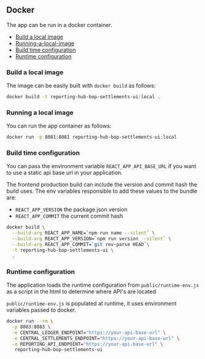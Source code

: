 ## Docker

The app can be run in a docker container.

- [Build a local image](build-a-local-image)
- [Running-a-local-image](running-a-local-image)
- [Build time configuration](build-time-configuration)
- [Runtime configuration](runtime-configuration)

### Build a local image

The image can be easily built with `docker build` as follows:

```bash
docker build -t reporting-hub-bop-settlements-ui:local .
```

### Running a local image

You can run the app container as follows:

```bash
docker run -p 8081:8081 reporting-hub-bop-settlements-ui:local
```

### Build time configuration

You can pass the environment variable `REACT_APP_API_BASE_URL` if you want to use a static api base url in your application.

The frontend production build can include the version and commit hash the build uses.
The env variables responsible to add these values to the bundle are:

- `REACT_APP_VERSION` the package.json version
- `REACT_APP_COMMIT` the current commit hash

```bash
docker build \
  --build-arg REACT_APP_NAME=`npm run name --silent` \
  --build-arg REACT_APP_VERSION=`npm run version --silent` \
  --build-arg REACT_APP_COMMIT=`git rev-parse HEAD`\
  -t reporting-hub-bop-settlements-ui \
  .
```

### Runtime configuration

The application loads the runtime configuration from `public/runtime-env.js` as
a script in the html to determine where API's are located

`public/runtime-env.js` is populated at runtime, it uses environment variables passed to docker.

```bash
docker run --rm \
  -p 8083:8083 \
  -e CENTRAL_LEDGER_ENDPOINT="https://your-api-base-url" \
  -e CENTRAL_SETTLEMENTS_ENDPOINT="https://your-api-base-url" \
  -e REPORTING_API_ENDPOINT="https://your-api-base-url" \
   reporting-hub-bop-settlements-ui
```
